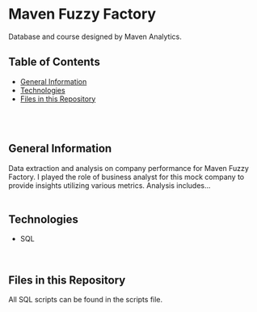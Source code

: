 # Maven Fuzzy Factory

Database and course designed by Maven Analytics.


## Table of Contents
* [General Information](#general-information)
* [Technologies](#technologies)
* [Files in this Repository](#files)
<br>
<br>

## <a name="general-information"></a>General Information
Data extraction and analysis on company performance for Maven Fuzzy Factory.  I played the role of business analyst for this mock company to provide insights utilizing various metrics.  Analysis includes...
<br>
<br>

## <a name="technologies"></a>Technologies
* SQL
<br>

## <a name="files"></a>Files in this Repository
All SQL scripts can be found in the scripts file.
<br>
<br>
